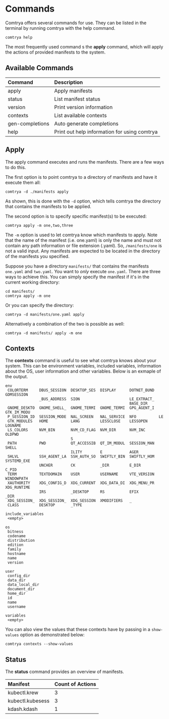 # Commands

Comtrya offers several commands for use. They can be listed in the terminal by running comtrya with the help command.

```shell
comtrya help
```

The most frequently used command s the **apply** command, which will apply the actions of provided manifests to the system.

## Available Commands

| Command         | Description                                  |
|:----------------|:---------------------------------------------|
| apply           | Apply manifests                              |
| status          | List manifest status                         |
| version         | Print version information                    |
| contexts        | List available contexts                      |
| gen-completions | Auto generate completions                    |
| help            | Print out help information for using comtrya |

## Apply

The apply command executes and runs the manifests. There are a few ways to do this.

The first option is to point comtrya to a directory of manifests and have it execute them all:

```shell
comtrya -d ./manifests apply
```

As shown, this is done with the `-d` option, which tells comtrya the directory that contains the manifests to be applied.

The second option is to specify specific manifest(s) to be executed:

```shell
comtrya apply -m one,two,three
```

The `-m` option is used to let comtrya know which manifests to apply. Note that the name of the manifest (i.e. one.yaml) is only the name and must not contain any path information or file extension (.yaml). So, `/manifests/one` is not a valid input. Any manifests are expected to be located in the directory of the manifests you specified.

Suppose you have a directory `manifests/` that contains the manifests `one.yaml` and `two.yaml`. You want to *only* execute `one.yaml`. There are three ways to achieve this. You can simply specify the manifest if it's in the current working directory:

```shell
cd manifests/
comtrya apply -m one
```

Or you can specify the directory:

```shell
comtrya -d manifests/one.yaml apply
```

Alternatively a combination of the two is possible as well:

```shell
comtrya -d manifests/ apply -m one
```

## Contexts

The **contexts** command is useful to see what comtrya knows about your system. This can be environment variables, included variables, information about the OS, user information and other variables. Below is an exmaple of the output.

```text
env
 COLORTERM     DBUS_SESSION  DESKTOP_SES  DISPLAY      DOTNET_BUND  GDMSESSION
               _BUS_ADDRESS  SION                      LE_EXTRACT_
                                                       BASE_DIR
 GNOME_DESKTO  GNOME_SHELL_  GNOME_TERMI  GNOME_TERMI  GPG_AGENT_I  GTK_IM_MODU
 P_SESSION_ID  SESSION_MODE  NAL_SCREEN   NAL_SERVICE  NFO          LE
 GTK_MODULES   HOME          LANG         LESSCLOSE    LESSOPEN     LOGNAME
 LS_COLORS     NVM_BIN       NVM_CD_FLAG  NVM_DIR      NVM_INC      OLDPWD
                             S
 PATH          PWD           QT_ACCESSIB  QT_IM_MODUL  SESSION_MAN  SHELL
                             ILITY        E            AGER
 SHLVL         SSH_AGENT_LA  SSH_AUTH_SO  SWIFTLY_BIN  SWIFTLY_HOM  SYSTEMD_EXE
               UNCHER        CK           _DIR         E_DIR        C_PID
 TERM          TEXTDOMAIN    USER         USERNAME     VTE_VERSION  WINDOWPATH
 XAUTHORITY    XDG_CONFIG_D  XDG_CURRENT  XDG_DATA_DI  XDG_MENU_PR  XDG_RUNTIME
               IRS           _DESKTOP     RS           EFIX         _DIR
 XDG_SESSION_  XDG_SESSION_  XDG_SESSION  XMODIFIERS   _
 CLASS         DESKTOP       _TYPE

include_variables
 <empty>

os
 bitness
 codename
 distribution
 edition
 family
 hostname
 name
 version

user
 config_dir
 data_dir
 data_local_dir
 document_dir
 home_dir
 id
 name
 username

variables
 <empty>

```

You can also view the values that these contexts have by passing in a `show-values` option as demonstrated below:

```shell
comtrya contexts --show-values
```

## Status

The **status** command provides an overview of manifests.

| Manifest          | Count of Actions |
| :---------------- | :--------------- |
| kubectl.krew      | 3                |
| kubectl.kubesess  | 3                |
| kdash.kdash       | 1                |

